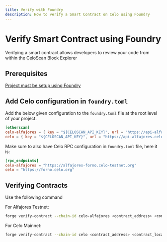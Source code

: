 ```yaml
---
title: Verify with Foundry
description: How to verify a Smart Contract on Celo using Foundry
---
```


# Verify Smart Contract using Foundry

Verifying a smart contract allows developers to review your code from within the CeloScan Block Explorer

## Prerequisites

[Project must be setup using Foundry](../deploy/foundry.md)

## Add Celo configuration in `foundry.toml`

Add the below given configuration to the `foundry.toml` file at the root level of your project.

```toml
[etherscan]
celo-alfajores = { key = "${CELOSCAN_API_KEY}", url = "https://api-alfajores.celoscan.io/api"}
celo = { key = "${CELOSCAN_API_KEY}", url = "https://api-alfajores.celoscan.io/api"}
```

Make sure to also have Celo RPC configuration in `foundry.toml` file, here it is:

```toml
[rpc_endpoints]
celo-alfajores = "https://alfajores-forno.celo-testnet.org"
celo = "https://forno.celo.org"
```

## Verifying Contracts

Use the following command

For Alfajores Testnet:

```bash
forge verify-contract --chain-id celo-alfajores <contract_address> <contract_location> --watch
```

For Celo Mainnet:

```bash
forge verify-contract --chain-id celo <contract_address> <contract_location> --watch
```
